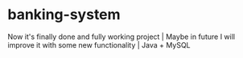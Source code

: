 # banking-system
Now it's finally done and fully working project | 
Maybe in future I will improve it with some new functionality | 
Java + MySQL
